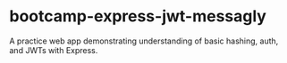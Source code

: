 # bootcamp-express-jwt-messagly
A practice web app demonstrating understanding of basic hashing, auth, and JWTs with Express.
